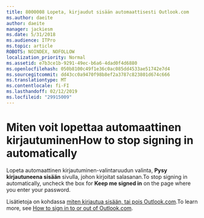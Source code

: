 ```yaml
---
title: 8000008 Lopeta, kirjaudut sisään automaattisesti Outlook.com
ms.author: daeite
author: daeite
manager: jackiesm
ms.date: 5/31/2018
ms.audience: ITPro
ms.topic: article
ROBOTS: NOINDEX, NOFOLLOW
localization_priority: Normal
ms.assetid: e7b3ce1b-9291-49ec-b6a6-4dad0f4d6880
ms.openlocfilehash: 050b8100c49f1e36c0ac085dd4533ae51742e7d4
ms.sourcegitcommit: dd43cc0a9470f98b8ef2a3787c823801d674c666
ms.translationtype: MT
ms.contentlocale: fi-FI
ms.lasthandoff: 02/12/2019
ms.locfileid: "29915009"
---
```

# <a name="how-to-stop-signing-in-automatically"></a><span data-ttu-id="31a48-102">Miten voit lopettaa automaattinen kirjautuminen</span><span class="sxs-lookup"><span data-stu-id="31a48-102">How to stop signing in automatically</span></span>

<span data-ttu-id="31a48-103">Lopeta automaattinen kirjautuminen-valintaruudun valinta, **Pysy kirjautuneena sisään** sivulla, johon kirjoitat salasanan.</span><span class="sxs-lookup"><span data-stu-id="31a48-103">To stop signing in automatically, uncheck the box for **Keep me signed in** on the page where you enter your password.</span></span> 
  
<span data-ttu-id="31a48-104">Lisätietoja on kohdassa [miten kirjautua sisään, tai pois Outlook.com](https://go.microsoft.com/fwlink/p/?linkid=873113).</span><span class="sxs-lookup"><span data-stu-id="31a48-104">To learn more, see [How to sign in to or out of Outlook.com](https://go.microsoft.com/fwlink/p/?linkid=873113).</span></span>
  

